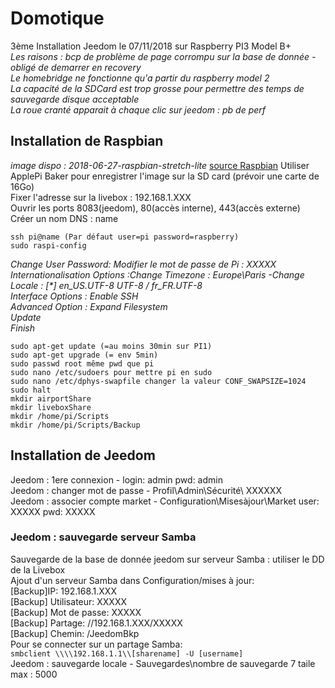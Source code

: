 # Domotique
3ème Installation Jeedom le 07/11/2018 sur Raspberry PI3 Model B+  
_Les raisons : bcp de problème de page corrompu sur la base de donnée - obligé de demarrer en recovery_  
_Le homebridge ne fonctionne qu'a partir du raspberry model 2_  
_La capacité de la SDCard est trop grosse pour permettre des temps de sauvegarde disque acceptable_  
_La roue cranté apparait à chaque clic sur jeedom : pb de perf_

## Installation de Raspbian
_image dispo : 2018-06-27-raspbian-stretch-lite_  [source Raspbian](https://www.raspberrypi.org/downloads/raspbian/)
Utiliser ApplePi Baker pour enregistrer l'image sur la SD card (prévoir une carte de 16Go)   
Fixer l'adresse sur la livebox : 192.168.1.XXX   
Ouvrir les ports 8083(jeedom), 80(accès interne), 443(accès externe)   
Créer un nom DNS : name      
```
ssh pi@name (Par défaut user=pi password=raspberry)
sudo raspi-config
```
_Change User Password: Modifier le mot de passe de Pi : XXXXX_   
_Internationalisation Options :Change Timezone : Europe\Paris -Change Locale : [*] en_US.UTF-8 UTF-8 / fr_FR.UTF-8_   
_Interface Options : Enable SSH_   
_Advanced Option : Expand Filesystem_   
_Update_   
_Finish_   
```
sudo apt-get update (=au moins 30min sur PI1)
sudo apt-get upgrade (= env 5min)
sudo passwd root même pwd que pi
sudo nano /etc/sudoers pour mettre pi en sudo
sudo nano /etc/dphys-swapfile changer la valeur CONF_SWAPSIZE=1024
sudo halt
mkdir airportShare
mkdir liveboxShare
mkdir /home/pi/Scripts
mkdir /home/pi/Scripts/Backup
```
## Installation de Jeedom
Jeedom : 1ere connexion - login: admin pwd: admin   
Jeedom : changer mot de passe - Profil\Admin\Sécurité\ XXXXXX   
Jeedom : associer  compte market - Configuration\Misesàjour\Market user: XXXXX pwd: XXXXX   
### Jeedom : sauvegarde serveur Samba   
Sauvegarde de la base de donnée jeedom sur serveur Samba : utiliser le DD de la Livebox   
Ajout d'un serveur Samba dans Configuration/mises à jour:     
[Backup]IP: 192.168.1.XXX   
[Backup] Utilisateur: XXXXX   
[Backup] Mot de passe: XXXXX   
[Backup] Partage: //192.168.1.XXX/XXXXX   
[Backup] Chemin: /JeedomBkp   
Pour se connecter sur un partage Samba:   
`smbclient \\\\192.168.1.1\\[sharename] -U [username]`   
Jeedom : sauvegarde locale - Sauvegardes\nombre de sauvegarde 7 taile max : 5000   
